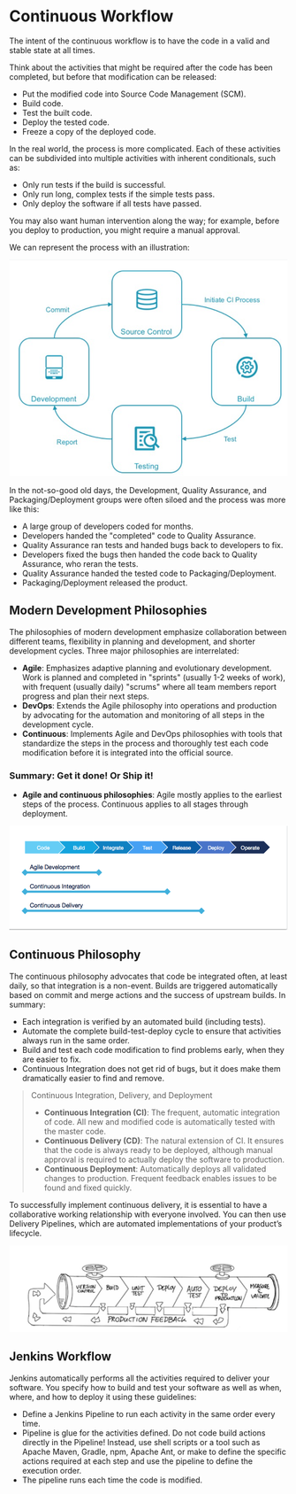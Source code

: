 # Continuous Workflow

The intent of the continuous workflow is to have the code in a valid and stable state at all times.

Think about the activities that might be required after the code has been completed, but before that modification can be released:

- Put the modified code into Source Code Management (SCM).
- Build code.
- Test the built code.
- Deploy the tested code.
- Freeze a copy of the deployed code.

In the real world, the process is more complicated. Each of these activities can be subdivided into multiple activities with inherent conditionals, such as:

- Only run tests if the build is successful.
- Only run long, complex tests if the simple tests pass.
- Only deploy the software if all tests have passed.

You may also want human intervention along the way; for example, before you deploy to production, you might require a manual approval.

We can represent the process with an illustration:

![CI/CD Lifecycle](../Image/image1.png)

In the not-so-good old days, the Development, Quality Assurance, and Packaging/Deployment groups were often siloed and the process was more like this:

- A large group of developers coded for months.
- Developers handed the "completed" code to Quality Assurance.
- Quality Assurance ran tests and handed bugs back to developers to fix.
- Developers fixed the bugs then handed the code back to Quality Assurance, who reran the tests.
- Quality Assurance handed the tested code to Packaging/Deployment.
- Packaging/Deployment released the product.

## Modern Development Philosophies

The philosophies of modern development emphasize collaboration between different teams, flexibility in planning and development, and shorter development cycles. Three major philosophies are interrelated:

- **Agile**: Emphasizes adaptive planning and evolutionary development. Work is planned and completed in "sprints" (usually 1-2 weeks of work), with frequent (usually daily) "scrums" where all team members report progress and plan their next steps.
- **DevOps**: Extends the Agile philosophy into operations and production by advocating for the automation and monitoring of all steps in the development cycle.
- **Continuous**: Implements Agile and DevOps philosophies with tools that standardize the steps in the process and thoroughly test each code modification before it is integrated into the official source.

### Summary: Get it done! Or Ship it!

- **Agile and continuous philosophies**: Agile mostly applies to the earliest steps of the process. Continuous applies to all stages through deployment.

![CI/CD Lifecycle](../Image/image2.png)

## Continuous Philosophy

The continuous philosophy advocates that code be integrated often, at least daily, so that integration is a non-event. Builds are triggered automatically based on commit and merge actions and the success of upstream builds. In summary:

- Each integration is verified by an automated build (including tests).
- Automate the complete build-test-deploy cycle to ensure that activities always run in the same order.
- Build and test each code modification to find problems early, when they are easier to fix.
- Continuous Integration does not get rid of bugs, but it does make them dramatically easier to find and remove.

> Continuous Integration, Delivery, and Deployment
>
> - **Continuous Integration (CI)**: The frequent, automatic integration of code. All new and modified code is automatically tested with the master code.
> - **Continuous Delivery (CD)**: The natural extension of CI. It ensures that the code is always ready to be deployed, although manual approval is required to actually deploy the software to production.
> - **Continuous Deployment**: Automatically deploys all validated changes to production. Frequent feedback enables issues to be found and fixed quickly.

To successfully implement continuous delivery, it is essential to have a collaborative working relationship with everyone involved. You can then use Delivery Pipelines, which are automated implementations of your product’s lifecycle.

![CI/CD Lifecycle](../Image/image3.png)

## Jenkins Workflow

Jenkins automatically performs all the activities required to deliver your software. You specify how to build and test your software as well as when, where, and how to deploy it using these guidelines:

- Define a Jenkins Pipeline to run each activity in the same order every time.
- Pipeline is glue for the activities defined. Do not code build actions directly in the Pipeline! Instead, use shell scripts or a tool such as Apache Maven, Gradle, npm, Apache Ant, or make to define the specific actions required at each step and use the pipeline to define the execution order.
- The pipeline runs each time the code is modified.
